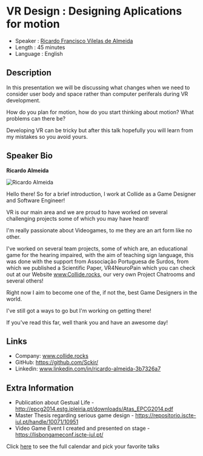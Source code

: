 VR Design : Designing Aplications for motion
=========================

* Speaker   : [Ricardo Francisco Vilelas de Almeida](https://pixels.camp/Sckir)
* Length    : 45 minutes
* Language  : English

Description
-----------

In this presentation we will be discussing what changes when we need to consider user body and space rather than computer periferals during VR development.

How do you plan for motion, how do you start thinking about motion? What problems can there be? 

Developing VR can be tricky but after this talk hopefully you will learn from my mistakes so you avoid yours.

Speaker Bio
-----------

**Ricardo Almeida**

![Ricardo Almeida](https://raw.githubusercontent.com/PixelsCamp/talks/master/img/ricardo_almeida.jpg)

Hello there! So for a brief introduction, I work at Collide as a Game Designer and Software Engineer!

VR is our main area and we are proud to have worked on several challenging projects some of which you may have heard!

I'm really passionate about Videogames, to me they are an art form like no other. 

I've worked on several team projects, some of which are, an educational game for the hearing impaired, with the aim of teaching sign language, this was done with the support from Associação Portuguesa de Surdos, from which we published a Scientific Paper, VR4NeuroPain which you can check out at our Website www.Collide.rocks, our very own Project Chatrooms and several others!

Right now I aim to become one of the, if not the, best Game Designers in the world.

I've still got a ways to go but I'm working on getting there!

If you've read this far, well thank you and have an awesome day!

Links
-----

* Company: www.collide.rocks
* GitHub: https://github.com/Sckir/
* Linkedin: www.linkedin.com/in/ricardo-almeida-3b7326a7

Extra Information
-----------------

* Publication about Gestual Life - http://epcg2014.estg.ipleiria.pt/downloads/Atas_EPCG2014.pdf
* Master Thesis regarding serious game design - https://repositorio.iscte-iul.pt/handle/10071/10951
* Video Game Event I created and presented on stage - https://lisbongameconf.iscte-iul.pt/

Click [here][1] to see the full calendar and pick your favorite talks

[1]: https://pixels.camp/schedule/

